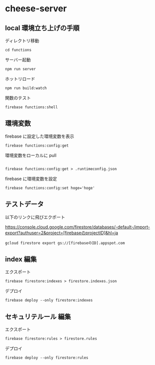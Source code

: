 # cheese-server

## local 環境立ち上げの手順

ディレクトリ移動

```
cd functions
```

サーバー起動

```
npm run server
```

ホットリロード

```
npm run build:watch
```

関数のテスト

```
firebase functions:shell
```

## 環境変数

firebase に設定した環境変数を表示

```
firebase functions:config:get
```

環境変数をローカルに pull

```

firebase functions:config:get > .runtimeconfig.json

```

firebase に環境変数を設定

```
firebase functions:config:set hoge='hoge'
```

## テストデータ

以下のリンクに飛びエクポート

https://console.cloud.google.com/firestore/databases/-default-/import-export?authuser=2&project=[firebaseのprojectID]&hl=ja

```
gcloud firestore export gs://[firebaseのID].appspot.com
```

## index 編集

エクスポート

```
firebase firestore:indexes > firestore.indexes.json
```

デプロイ

```
firebase deploy --only firestore:indexes
```

## セキュリテルール 編集

エクスポート

```
firebase firestore:rules > firestore.rules
```

デプロイ

```
firebase deploy --only firestore:rules
```
